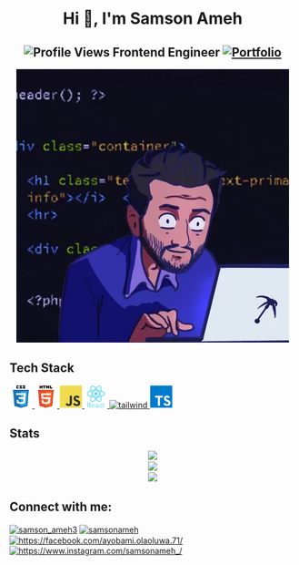<!-- <h1 align="center">Hi 👋, I am Samson Ameh</h1>

<p align="left"> <img src="https://komarev.com/ghpvc/?username=ameh-samson&label=Profile%20views&color=0e75b6&style=flat" alt="ameh-samson" /> </p>

<p align="left">
  <a href="https://www.linkedin.com/in/samsonameh" target="blank">
    <img src="https://img.shields.io/badge/LinkedIn-samson--ameh-blue?style=for-the-badge&logo=linkedin" alt="samson-ameh" />
  </a>
</p>


- 🌱 I’m currently learning **NextJs**

- 👨‍💻 All of my projects are available at [ameh-samson](https://github.com/ameh-samson)

- 💬 Ask me about **CSS, JavaScript**

- 📫 How to reach me **amehsam69@gmail.com**

<h3 align="left">Connect with me:</h3>
<p align="left">
<a href="https://x.com/samson_ameh3" target="blank"><img align="center" src="https://raw.githubusercontent.com/rahuldkjain/github-profile-readme-generator/master/src/images/icons/Social/twitter.svg" alt="samson_ameh3" height="30" width="40" /></a>
<a href="https://linkedin.com/in/samsonameh" target="blank"><img align="center" src="https://raw.githubusercontent.com/rahuldkjain/github-profile-readme-generator/master/src/images/icons/Social/linked-in-alt.svg" alt="samsonameh" height="30" width="40" /></a>
<a href="https://facebook.com/ayobami.olaoluwa.71/" target="blank"><img align="center" src="https://raw.githubusercontent.com/rahuldkjain/github-profile-readme-generator/master/src/images/icons/Social/facebook.svg" alt="https://facebook.com/ayobami.olaoluwa.71/" height="30" width="40" /></a>
<a href="https://www.instagram.com/samsonameh_/" target="blank"><img align="center" src="https://raw.githubusercontent.com/rahuldkjain/github-profile-readme-generator/master/src/images/icons/Social/instagram.svg" alt="https://www.instagram.com/samsonameh_/" height="30" width="40" /></a>
</p>

<h3 align="left">Languages and Tools:</h3>
<p align="left"> <a href="https://www.w3schools.com/css/" target="_blank" rel="noreferrer"> <img src="https://raw.githubusercontent.com/devicons/devicon/master/icons/css3/css3-original-wordmark.svg" alt="css3" width="40" height="40"/> </a> <a href="https://www.w3.org/html/" target="_blank" rel="noreferrer"> <img src="https://raw.githubusercontent.com/devicons/devicon/master/icons/html5/html5-original-wordmark.svg" alt="html5" width="40" height="40"/> </a> <a href="https://developer.mozilla.org/en-US/docs/Web/JavaScript" target="_blank" rel="noreferrer"> <img src="https://raw.githubusercontent.com/devicons/devicon/master/icons/javascript/javascript-original.svg" alt="javascript" width="40" height="40"/> </a> <a href="https://reactjs.org/" target="_blank" rel="noreferrer"> <img src="https://raw.githubusercontent.com/devicons/devicon/master/icons/react/react-original-wordmark.svg" alt="react" width="40" height="40"/> </a> <a href="https://tailwindcss.com/" target="_blank" rel="noreferrer"> <img src="https://www.vectorlogo.zone/logos/tailwindcss/tailwindcss-icon.svg" alt="tailwind" width="40" height="40"/> </a> <a href="https://www.typescriptlang.org/" target="_blank" rel="noreferrer"> <img src="https://raw.githubusercontent.com/devicons/devicon/master/icons/typescript/typescript-original.svg" alt="typescript" width="40" height="40"/> </a> </p>

<p><img align="center" src="https://github-readme-stats.vercel.app/api/top-langs?username=ameh-samson&show_icons=true&locale=en&layout=compact" alt="ameh-samson" /></p>

<p><img align="center" src="https://github-readme-streak-stats.herokuapp.com/?user=ameh-samson&" alt="ameh-samson" /></p> -->

<!-- section one -->
<h1 align="center">Hi 👋, I'm Samson Ameh</h1>
<h2 align="center">
  <img src="https://komarev.com/ghpvc/?username=ameh-samson&color=dc143c&style=for-the-badge" alt="Profile Views" style="height:21px;">
  Frontend Engineer
  <a href="https://github.com/ameh-samson">
    <img src="https://img.shields.io/badge/Portfolio-543DE0?style=for-the-badge&logo=About.me&logoColor=white" alt="Portfolio" style="height:22px;">
  </a>
</h2>
<div align="center">
 <img alt="GIF" src="https://github.com/ameh-samson/ameh-samson/blob/main/icons/giphy.webp"/>
</div>

<!-- section one end here -->

<!-- section two start here -->

<h2 align="left">Tech Stack</h2>
  <p align="left"> <a href="https://www.w3schools.com/css/" target="_blank" rel="noreferrer"> <img src="https://raw.githubusercontent.com/devicons/devicon/master/icons/css3/css3-original-wordmark.svg" alt="css3" width="40" height="40"/> </a> <a href="https://www.w3.org/html/" target="_blank" rel="noreferrer"> <img src="https://raw.githubusercontent.com/devicons/devicon/master/icons/html5/html5-original-wordmark.svg" alt="html5" width="40" height="40"/> </a> <a href="https://developer.mozilla.org/en-US/docs/Web/JavaScript" target="_blank" rel="noreferrer"> <img src="https://raw.githubusercontent.com/devicons/devicon/master/icons/javascript/javascript-original.svg" alt="javascript" width="40" height="40"/> </a> <a href="https://reactjs.org/" target="_blank" rel="noreferrer"> <img src="https://raw.githubusercontent.com/devicons/devicon/master/icons/react/react-original-wordmark.svg" alt="react" width="40" height="40"/> </a> <a href="https://tailwindcss.com/" target="_blank" rel="noreferrer"> <img src="https://www.vectorlogo.zone/logos/tailwindcss/tailwindcss-icon.svg" alt="tailwind" width="40" height="40"/> </a> <a href="https://www.typescriptlang.org/" target="_blank" rel="noreferrer"> <img src="https://raw.githubusercontent.com/devicons/devicon/master/icons/typescript/typescript-original.svg" alt="typescript" width="40" height="40"/> </a> </p> 
<!-- section two end here -->

<!-- section three start here -->
  <h2 align="left">Stats</h2>
  <div align="center">
    <img src="https://github-readme-streak-stats.herokuapp.com/?user=ameh-samson&theme=tokyonight&hide_border=false"/><br/>
    <img src="https://github-readme-stats.vercel.app/api/top-langs/?username=ameh-samson&theme=tokyonight&hide_border=false&count_private=true&layout=compact"/><br/>
    <img src="https://github-readme-activity-graph.vercel.app/graph?username=ameh-samson&theme=tokyo-night"/>
  </div>

<!-- section three end here -->

<!-- section fout start here -->
<h2 align="left">Connect with me:</h2>
<p align="left">
  <a href="https://x.com/samson_ameh3" target="blank"><img align="center" src="https://raw.githubusercontent.com/rahuldkjain/github-profile-readme-generator/master/src/images/icons/Social/twitter.svg" alt="samson_ameh3" height="30" width="40" /></a>
  <a href="https://linkedin.com/in/samsonameh" target="blank"><img align="center" src="https://raw.githubusercontent.com/rahuldkjain/github-profile-readme-generator/master/src/images/icons/Social/linked-in-alt.svg" alt="samsonameh" height="30" width="40" /></a>
  <a href="https://facebook.com/ayobami.olaoluwa.71/" target="blank"><img align="center" src="https://raw.githubusercontent.com/rahuldkjain/github-profile-readme-generator/master/src/images/icons/Social/facebook.svg" alt="https://facebook.com/ayobami.olaoluwa.71/" height="30" width="40" /></a>
  <a href="https://www.instagram.com/samsonameh_/" target="blank"><img align="center" src="https://raw.githubusercontent.com/rahuldkjain/github-profile-readme-generator/master/src/images/icons/Social/instagram.svg" alt="https://www.instagram.com/samsonameh_/" height="30" width="40" /></a>
</p>
